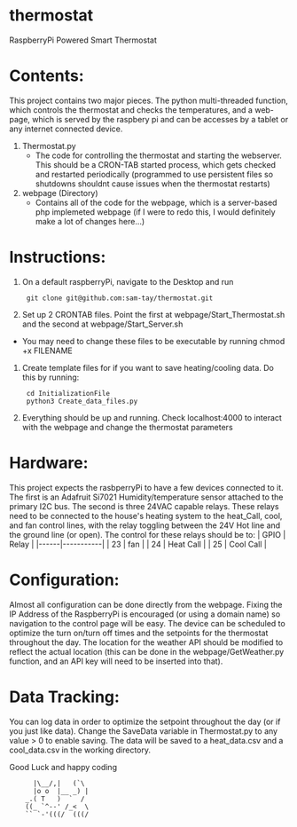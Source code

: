 # thermostat
RaspberryPi Powered Smart Thermostat


# Contents:

This project contains two major pieces. The python multi-threaded function, which controls the thermostat and checks the temperatures, and a web-page, which is served by the raspbery pi and can be accesses by a tablet or any internet connected device.

1. Thermostat.py
	- The code for controlling the thermostat and starting the webserver. This should be a CRON-TAB started process, which gets checked and restarted periodically (programmed to use persistent files so shutdowns shouldnt cause issues when the thermostat restarts)
1. webpage (Directory)
	- Contains all of the code for the webpage, which is a server-based php implemeted webpage (if I were to redo this, I would definitely make a lot of changes here...)

# Instructions:

1. On a default raspberryPi, navigate to the Desktop and run 

		git clone git@github.com:sam-tay/thermostat.git

1. Set up 2 CRONTAB files. Point the first at webpage/Start_Thermostat.sh and the second at webpage/Start_Server.sh
 - You may need to change these files to be executable by running chmod +x FILENAME
1. Create template files for if you want to save heating/cooling data. Do this by running:

		cd InitializationFile
		python3 Create_data_files.py

1. Everything should be up and running. Check localhost:4000 to interact with the webpage and change the thermostat parameters

# Hardware:

This project expects the rasbperryPi to have a few devices connected to it. The first is an Adafruit Si7021 Humidity/temperature sensor attached to the primary I2C bus. The second is three 24VAC capable relays. These relays need to be connected to the house's heating system to the heat_Call, cool, and fan control lines, with the relay toggling between the 24V Hot line and the ground line (or open). The control for these relays should be to:
| GPIO | Relay     |
|------|-----------|
| 23   | fan       |
| 24   | Heat Call |
| 25   | Cool Call |

# Configuration:

Almost all configuration can be done directly from the webpage. Fixing the IP Address of the RaspberryPi is encouraged (or using a domain name) so navigation to the control page will be easy. The device can be scheduled to optimize the turn on/turn off times and the setpoints for the thermostat throughout the day. The location for the weather API should be modified to reflect the actual location (this can be done in the webpage/GetWeather.py function, and an API key will need to be inserted into that).

# Data Tracking:

You can log data in order to optimize the setpoint throughout the day (or if you just like data). Change the SaveData variable in Thermostat.py to any value > 0 to enable saving. The data will be saved to a heat_data.csv and a cool_data.csv in the working directory.

Good Luck and happy coding  

		  |\__/,|   (`\
		  |o o  |__ _) |
		_.( T   )  `  / 
		((_ `^--' /_<  \
		`` `-'(((/  (((/